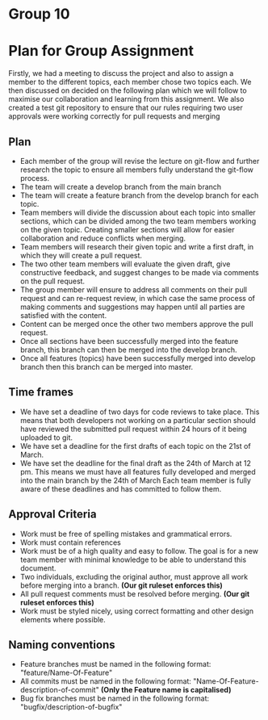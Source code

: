 
# Group 10
# Plan for Group Assignment

Firstly, we had a meeting to discuss the project and also to assign a member to the different topics, each member chose two topics each. We then discussed on decided on the following plan which we will follow to maximise our collaboration and learning from this assignment.
We also created a test git repository to ensure that our rules requiring two user approvals were working correctly for pull requests and merging

## Plan
-   Each member of the group will revise the lecture on git-flow and further research the topic to ensure all members fully understand the git-flow process.
-   The team will create a develop branch from the main branch
-   The team will create a feature branch from the develop branch for each topic.
-   Team members will divide the discussion about each topic into smaller sections, which can be divided among the two team members working on the given topic. Creating smaller sections will allow for easier collaboration and reduce conflicts when merging.
-   Team members will research their given topic and write a first draft, in which they will create a pull request.
-   The two other team members will evaluate the given draft, give constructive feedback, and suggest changes to be made via comments on the pull request.
-   The group member will ensure to address all comments on their pull request and can re-request review, in which case the same process of making comments and suggestions may happen until all parties are satisfied with the content.
-   Content can be merged once the other two members approve the pull request.
-   Once all sections have been successfully merged into the feature branch, this branch can then be merged into the develop branch.
-   Once all features (topics) have been successfully merged into develop branch then this branch can be merged into master.

## Time frames
-   We have set a deadline of two days for code reviews to take place. This means that both developers not working on a particular section should have reviewed the submitted pull request within 24 hours of it being uploaded to git.
-   We have set a deadline for the first drafts of each topic on the 21st of March. 
-   We have set the deadline for the final draft as the 24th of March at 12 pm. This means we must have all features fully developed and merged into the main branch by the 24th of March
Each team member is fully aware of these deadlines and has committed to follow them.

## Approval Criteria
-   Work must be free of spelling mistakes and grammatical errors.
-   Work must contain references
-   Work must be of a high quality and easy to follow. The goal is for a new team member with minimal knowledge to be able to understand this document.
-   Two individuals, excluding the original author, must approve all work before merging into a branch. **(Our git ruleset enforces this)**
-   All pull request comments must be resolved before merging. **(Our git ruleset enforces this)**
-   Work must be styled nicely, using correct formatting and other design elements where possible.

## Naming conventions
-   Feature branches must be named in the following format: "feature/Name-Of-Feature"
-   All commits must be named in the following format: "Name-Of-Feature-description-of-commit" **(Only the Feature name is capitalised)**
-   Bug fix branches must be named in the following format: "bugfix/description-of-bugfix"